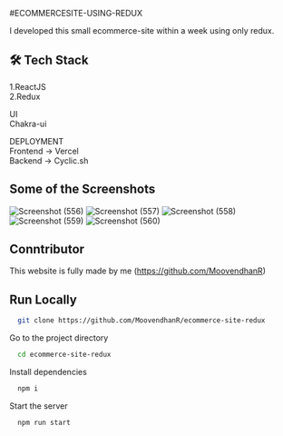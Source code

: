 #ECOMMERCESITE-USING-REDUX

I developed this small ecommerce-site within a week using only redux.


## 🛠 Tech Stack <br/>
1.ReactJS<br/>
2.Redux

UI<br/>
Chakra-ui

DEPLOYMENT<br/>
Frontend -> Vercel<br/>
Backend   -> Cyclic.sh


## Some of the Screenshots


![Screenshot (556)](https://user-images.githubusercontent.com/87975437/217300273-dd8463bc-a3a1-4351-9f4d-5c5ebe7e9c96.png)
![Screenshot (557)](https://user-images.githubusercontent.com/87975437/217300284-c0657b0b-39d1-40f1-9165-d2a58bead186.png)
![Screenshot (558)](https://user-images.githubusercontent.com/87975437/217300290-aeec13cf-f597-44ff-a7ce-0097b168de1b.png)
![Screenshot (559)](https://user-images.githubusercontent.com/87975437/217300300-c8020673-fd00-44ae-88da-40aea408145d.png)
![Screenshot (560)](https://user-images.githubusercontent.com/87975437/217300316-a35227ea-c8df-4dd2-a39c-825371a12d17.png)


## Conntributor
This website is fully made by me 
(https://github.com/MoovendhanR)

## Run Locally

```bash
  git clone https://github.com/MoovendhanR/ecommerce-site-redux
```

Go to the project directory

```bash
  cd ecommerce-site-redux
```

Install dependencies

```bash
  npm i
```

Start the server

```bash
  npm run start
```





